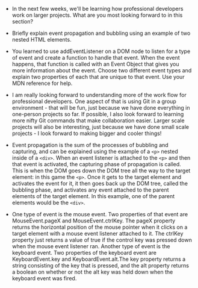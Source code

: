 - In the next few weeks, we'll be learning how professional developers work on larger projects. What are you most looking forward to in this section?
- Briefly explain event propagation and bubbling using an example of two nested HTML elements.
- You learned to use addEventListener on a DOM node to listen for a type of event and create a function to handle that event. When the event happens, that function is called with an Event Object that gives you more information about the event. Choose two different event types and explain two properties of each that are unique to that event. Use your MDN reference for help.

- I am really looking forward to understanding more of the work flow for professional developers. One aspect of that is using Git in a group environment - that will be fun, just because we have done everything in one-person projects so far. If possible, I also look forward to learning more nifty Git commands that make collaboration easier. Larger scale projects will also be interesting, just because we have done small scale projects - I look forward to making bigger and cooler things!

- Event propagation is the sum of the processes of bubbling and capturing, and can be explained using the example of a `<p>` nested inside of a `<div>`. When an event listener is attached to the `<p>` and then that event is activated, the capturing phase of propagation is called. This is when the DOM goes down the DOM tree all the way to the target element: in this game the `<p>`. Once it gets to the target element and activates the event for it, it then goes back up the DOM tree, called the bubbling phase, and activates any event attached to the parent elements of the target element. In this example, one of the parent elements would be the `<div>`.

- One type of event is the mouse event. Two properties of that event are MouseEvent.pageX and MouseEvent.ctrlKey. The pageX property returns the horizontal position of the mouse pointer when it clicks on a target element with a mouse event listener attached to it. The ctrlKey property just returns a value of true if the control key was pressed down when the mouse event listener ran.
Another type of event is the keyboard event. Two properties of the keyboard event are KeyboardEvent.key and KeyboardEvent.alt.The key property returns a string consisting of the key that is pressed, and the alt property returns a boolean on whether or not the alt key was held down when the keyboard event was fired. 
